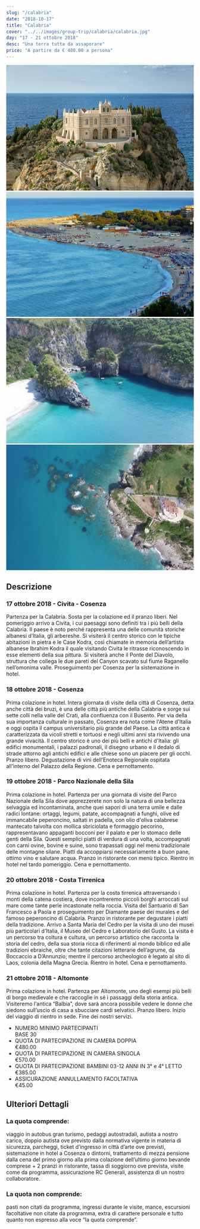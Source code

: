 ```yaml
---
slug: "/calabria"
date: "2018-10-17"
title: "Calabria"
cover: "../../images/group-trip/calabria/calabria.jpg"
day: "17 - 21 ottobre 2018"
desc: "Una terra tutta da assaporare"
price: "A partire da € 480.00 a persona"
---
```


<div class="pictures">

![calabria 1](../../images/group-trip/calabria/calabria1.jpg)
![calabria 2](../../images/group-trip/calabria/calabria2.jpg)
![calabria 3](../../images/group-trip/calabria/calabria3.png)
![calabria 4](../../images/group-trip/calabria/calabria4.png)

</div>


<div class="copy">

## Descrizione

### 17 ottobre 2018 - Civita - Cosenza
Partenza per la Calabria. Sosta per la colazione ed il pranzo liberi. Nel pomeriggio arrivo a Civita, i cui paesaggi sono definiti tra i più belli della Calabria. Il paese è noto perché rappresenta una delle comunità storiche albanesi d’Italia, gli arbereshe. Si visiterà il centro storico con le tipiche abitazioni in pietra e le Case Kodra, così chiamate in memoria dell’artista albanese Ibrahim Kodra il quale visitando Civita le ritrasse riconoscendo in esse elementi della sua pittura. Si visiterà anche il Ponte del Diavolo, struttura che collega le due pareti del Canyon scavato sul fiume Raganello nell’omonima valle. Proseguimento per Cosenza per la sistemazione in hotel.

### 18 ottobre 2018 - Cosenza
Prima colazione in hotel. Intera giornata di visite della città di Cosenza, detta anche città dei bruzi, è una delle città più antiche della Calabria e sorge sui sette colli nella valle del Crati, alla confluenza con il Busento. Per via della sua importanza culturale in passato, Cosenza era nota come l'Atene d'Italia e oggi ospita il campus universitario più grande del Paese. La città antica è caratterizzata da vicoli stretti e tortuosi e negli ultimi anni sta rivivendo una grande vivacità. Il centro storico è uno dei più belli e antichi d'Italia: gli edifici monumentali, i palazzi padronali, il disegno urbano e il dedalo di strade attorno agli antichi edifici e alle chiese sono un piacere per gli occhi. Pranzo libero. Degustazione di vini dell’Enoteca Regionale ospitata all’interno del Palazzo della Regione. Cena e pernottamento.

### 19 ottobre 2018 - Parco Nazionale della Sila
Prima colazione in hotel. Partenza per una giornata di visite del Parco Nazionale della Sila dove apprezzerete non solo la natura di una bellezza selvaggia ed incontaminata, anche quei sapori di una terra umile e dalle radici lontane: ortaggi, legumi, patate, accompagnati a funghi, olive ed immancabile peperoncino, saltati in padella, con olio d'oliva calabrese mantecato talvolta con mollica sbriciolata e formaggio pecorino, rappresentavano appaganti bocconi per il palato e per lo stomaco delle genti della Sila. Questi semplici piatti di verdura di una volta, accompagnati con carni ovine, bovine e suine, sono trapassati oggi nel menù tradizionale delle montagne silane. Piatti da accoppiarsi necessariamente a buon pane, ottimo vino e salutare acqua. Pranzo in ristorante con menù tipico. Rientro in hotel nel tardo pomeriggio. Cena e pernottamento.

### 20 ottobre 2018 - Costa Tirrenica
Prima colazione in hotel. Partenza per la costa tirrenica attraversando i monti della catena costiera, dove incontreremo piccoli borghi arroccati sul mare come tante perle incastonate nella roccia. Visita del Santuario di San Francesco a Paola e proseguimento per Diamante paese dei murales e del famoso peperoncino di Calabria. Pranzo in ristorante per degustare i piatti della tradizione. Arrivo a Santa Maria del Cedro per la visita di uno dei musei più particolari d’Italia, il Museo del Cedro e Laboratorio del Gusto. La visita è un percorso tra coltura e cultura, un percorso artistico che racconta la storia del cedro, della sua storia ricca di riferimenti al mondo biblico ed alle tradizioni ebraiche, oltre che tante citazioni letterarie dell’agrume, da Boccaccio a D’Annunzio; mentre il percorso archeologico è legato al sito di Laos, colonia della Magna Grecia. Rientro in hotel. Cena e pernottamento.

### 21 ottobre 2018 - Altomonte
Prima colazione in hotel. Partenza per Altomonte, uno degli esempi più belli di borgo medievale e che raccoglie in sé i passaggi della storia antica. Visiteremo l‘antica “Balbia”, dove sarà ancora possibile vedere le donne che siedono sull’uscio di casa a sbucciare cardi selvatici. Pranzo libero. Inizio del viaggio di rientro in sede. Fine dei nostri servizi.


<div class="quota">

+ <div class="left"> <span> NUMERO MINIMO PARTECIPANTI </span> </div> <div class="right"> <span> BASE 30 </span> </div> 
+ <div class="left"> <span> QUOTA DI PARTECIPAZIONE IN CAMERA DOPPIA </span> </div> <div class="right"> <span> €480.00 </span> </div> 
+ <div class="left"> <span> QUOTA DI PARTECIPAZIONE IN CAMERA SINGOLA </span> </div> <div class="right"> <span> €570.00 </span> </div> 
+ <div class="left"> <span> QUOTA DI PARTECIPAZIONE BAMBINI 03-12 ANNI IN 3° e 4° LETTO </span> </div> <div class="right"> <span> €385.00 </span> </div> 
+ <div class="left"> <span> ASSICURAZIONE ANNULLAMENTO FACOLTATIVA </span> </div> <div class="right"> <span> €45.00 </span> </div> 

</div>


## Ulteriori Dettagli

### La quota comprende:
viaggio in autobus gran turismo, pedaggi autostradali, autista a nostro carico, doppio autista ove previsto dalla normativa vigente in materia di sicurezza, parcheggi, ticket d’ingresso in città d’arte ove previsti, sistemazione in hotel a Cosenza o dintorni, trattamento di mezza pensione dalla cena del primo giorno alla prima colazione dell’ultimo giorno bevande comprese + 2 pranzi in ristorante, tassa di soggiorno ove prevista, visite come da programma, assicurazione RC Generali, assistenza di un nostro collaboratore.

### La quota non comprende:
pasti non citati da programma, ingressi durante le visite, mance, escursioni facoltative non citate da programma, extra di carattere personale e tutto quanto non espresso alla voce “la quota comprende”.

</div>
